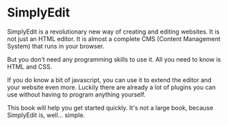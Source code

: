 SimplyEdit
==========

SimplyEdit is a revolutionary new way of creating and editing websites. It is not just an HTML editor. It is almost a complete CMS (Content Management System) that runs in your browser.

But you don't need any programming skills to use it. All you need to know is HTML and CSS. 

If you do know a bit of javascript, you can use it to extend the editor and your website even more. Luckily there are already a lot of plugins you can use without having to program anything yourself.

This book will help you get started quickly. It's not a large book, because SimplyEdit is, well... simple.
